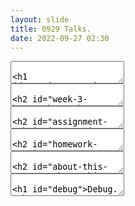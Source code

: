 ```yaml
---
layout: slide
title: 0929 Talks.
date: 2022-09-27 02:30
---
```

<section>
<section data-markdown>
<textarea data-template>

# Seminar.

---

## ToC

1. Homework
2. About your assignments: 
   1. submition
   2. arrangement
3. About this course

</textarea>
</section>
</section>
<section>
<section data-markdown>
<textarea data-template>

## Week 3 Homework.

---

### Task 1

1. `sin` 合法，是 C++ 标准库函数名
2. `book` 合法
3. `5arry` 不合法，不能用数字开头
4. `_name` 合法
5. `Example2.1` 不合法，因为 `.` 是 C++ 的运算符，参考[Member Access](https://en.cppreference.com/w/cpp/language/operator_member_access)
6. `main` 合法，`main` 只是 C++ 的一个特殊的函数，见下例

---

### Task 1

7. `$1` 视作不合法，传统标准下，非标识符，当前标准下可以，具有兼容性问题，因此视作不合法
8. `class_cpp` 合法
9. `a3` 合法
10. `x*y` 不合法，是表达式
11. `my name` 不合法，因为有空格

---

### Task 2


```cpp
case 1:
  x + (int)y % a: float = 4.5
  x: float = 2.5
  y: float = 8.2
  a: int = 3
case 2:
  (x = z * b++, b = b * x, b++): int = 42
  x: float = 7
  z: float = 1.4
  b: int = 43
case 3:
  (ch4 = ch3 - ch2 + ch1): char = \
  ch4: char = \
  ch3: char = 0
  ch2: char = 5
  ch1: char = a
```

- 不要自己给自己出题。

---

### Task 2

```cpp
case 4:
  int(y / z) + (int)y / (int)z: int = 13
case 5:
  !(a > b) && c && (x *= y) && b++: bool = 0
  x: float = 2.5
  b: int = 5
case 6:
  ch3 || (b += a * c) || c++: bool = 1
  b: int = 5
  c: int = 0
case 7:
  z = (a << 2) / (b >> 1): float = 6
```

---

### Task 3

```cpp
"China"
const int n=10;
int m=5;
'a'
char ch='a';
int array[5]={1,2,3,4,5};
char s[ ]="Hello";
```

</textarea>
</section>
</section>

<section>
<section data-markdown>
<textarea data-template>

## Assignment Submission

We use [SmartChair](http://www.smartchair.org) for assignment submission.

1. Create account
2. Enter the class group
3. Registration

---


### Account Creation

<img data-src="/cpp-2022-lecture-notes/assets/2022-09-27-20-55-48.png">

---

### Account Creation

<img data-src="/cpp-2022-lecture-notes/assets/2022-09-27-22-32-11.png">

---

### Enter the class group

Choose one of the link: 

[link 1](http://www.smartchair.org/Wjx-AP2021/) / [link 2](http://www.smartchair.org/register/?id=Wjx-AP2021)

<img data-src="/cpp-2022-lecture-notes/assets/2022-09-27-22-35-16.png">

---

### Registration

<img data-src="/cpp-2022-lecture-notes/assets/2022-09-27-22-36-34.png">

---

### Registration

<img data-src="/cpp-2022-lecture-notes/assets/2022-09-27-22-37-02.png">

</textarea>
</section>
</section>

<section>
<section data-markdown>
<textarea data-template>

## Homework Requirements.

1. 一个作业，只用一个解决方案，写完一个作业关掉vs，然后在一开始的界面重新创建项目
   
   原因：防止 `main` 函数重定义 - （一个**作业**中，应该不可能出现多个 `main`）

2. Windows 平台：写作业不要用`VS Code`！

   原因：配置难度高，且强依赖于 `CMake` 作项目管理

3. code style：推荐 Visual Studio 或 Google 风格
   1. 代码对齐
   2. 命名规范

---

### Submission

<img data-src="/cpp-2022-lecture-notes/assets/2022-09-27-22-54-02.png">

一周的多次作业，请一并提交。

---

### archive

Visual Studio 201x/2022：

1. 每一个题目，对应一个或多个`cpp/h`文件
2. 对每一个题目，**建立一个文件夹，存放这些文件**，按题目顺序命名为 `task0/task1/.../taskn`，例如（两次作业，第一次3题，第二次2题）：
   1. 作业一，第一题 - `task0`
   2. 作业二，第二题 - `task4`
3. 将这些文件夹打包上传。
---

### archive

```sh
win
├── task1
│   ├── header.h
│   └── main.cpp
└── task2
    ├── header.h
    └── main.cpp
```

---

### About the archive

```sh
mac
├── task1
│   ├── CMakeLists.txt
│   ├── include
│   │   └── header.h
│   └── source
│       └── main.cpp
└── task2
    ├── CMakeLists.txt
    ├── include
    │   └── header.h
    └── source
        └── main.cpp
```
</textarea>
</section>
</section>



<section>
<section data-markdown>
<textarea data-template>

## About this course


---

### About me

1. 2019, WJX(Rank: 15+), CS (Rank: 1/?).
2. Major: CS → Math.
3. Interest: Conputer Graphics, especially *physics simulation*.
4. [Github](https://github.com/Adversarr)

---

#### 小秀一波

<img width=80% data-src="/cpp-2022-lecture-notes/assets/2022-09-28-13-50-58.png">

---

### 一周目回顾（21级、同课程助教）

1. **作业批改**：
   1. 单向的信息传递（both）、有时可能没有看出来一些错误
   2. 并没有提供一个完整的解决方案
   3. 二周目：提供每一次作业的Reference Solution
2. **答疑**：
   1. 受限于大三的课余时间，有些共性问题没有总结共享出来
   2. 二周目：提供这个网站作为QA汇总

[notes](https://adversarr.github.io/cpp-2022-lecture-notes/)

---

### Ideas 1: 所以两学期的课为啥一个学期学完。


Examination $\ll$ Course $\ll$ C++(03) $\ll$ Modern C++

Memorize $\ll$ Understand $\ll$ Practice $\ll$ The problem

---

### Ideas 1: 所以两学期的课为啥一个学期学完。

> It’s possible for a skilled programer to learn 50% of any programming language in 30 mins.

> Beginner — foreign to grammar, and especially, algorithm.

---

### Ideas 2: Computational Thinking

> Programming is about **thinking**, not **typing**.

- This is why MIT use `python` instead of `lisp` in SICP nowadays.

- Abstraction/Analysis/Automation

---

### Ideas 3: What is computer programmes.

1. State: $S$
2. Input,Output: $I,O$
3. Programme: $P: S\times I \rightarrowtail S \times O$

---

### Idea 4: Key features of C & C++

1. C: Pointers, Functions
   1. `int array[10]`, `int *array`
   2. `double pow(double x, double alpha) noexcept;`
2. C++: 
   1. Object Oriented: `class`
   2. Template(Meta) Programming: `template`

---

### FAQ：如何快速找到程序中的错误？

注意WARNING提示：

<img style="height:600px"  data-src="/cpp-2022-lecture-notes/assets/2022-09-28-09-26-41.png">

---

### FAQ: 如何快速找到程序中的错误？

添加`cout`，但在提交作业时必须删除！

```cpp
...
if (x = 1) /* bug! */ {

} ...
...

// [Debug]: check the value of x: (always 1)
cout << x << endl;
```

---

### FAQ: 如何快速找到程序中的错误？

使用 Debugger。（last section）

---

### FAQ: 如何找文档？

1. 关于CSDN、简书、知乎、……等信息的可靠性：
   
   说的话里 50% 是对的。因此如果你需要上这些平台查资料/找答案，建议打开4-5个相关文章。（大部分问题不会错的都一模一样）

2. 资料获取：
   1. [cppreference](https://en.cppreference.com/w/cpp)
   2. [microsoft](https://learn.microsoft.com/zh-cn/cpp/cpp/cpp-language-reference)

---

### FAQ：不会做题怎么办

1. 模仿是最好的学习（但不是抄袭）。
2. Step by Step：从学会vs打开一个项目开始
3. 解题思路相关：
   1. 编程能力 ≈ 代码量 + 概念理解量
   2. 提升代码量：刷题（leetcode + luogu)
   3. 提升概念理解：上课（课程、网课、演讲、经验分享…）

Examination $\ll$ Course $\ll$ C++(03) $\ll$ Modern C++

---

</textarea>
</section>
</section>


<section data-markdown>
<textarea data-template>

# Debug.

See [last lecture notes](https://github.com/Adversarr/cpp-2022-lecture-notes/raw/main/docs/assets/intro.pdf).



</textarea>
</section>